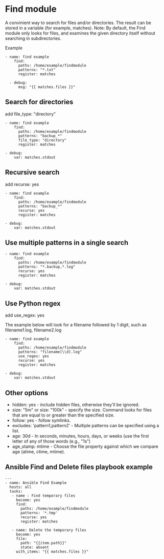 # Find module

A convinient way to search for files and/or directories. The result can be stored in a variable (for example, matches). Note: By default, the Find module only looks for files, and examines the given directory itself without searching in subdirectories.

Example

```
- name: find example
    find:
      paths: /home/example/findmodule
      patterns: "*.txt"
      register: matches

  - debug:
      msg: "{{ matches.files }}"
```

## Search for directories

add file_type: "directory"

```
- name: find example
    find:
      paths: /home/example/findmodule
      patterns: "backup_*"
      file_type: "directory"
      register: matches

- debug:
    var: matches.stdout
```

## Recursive search

add recurse: yes

```
- name: find example
    find:
      paths: /home/example/findmodule
      patterns: "backup_*"
      recurse: yes
      register: matches

- debug:
    var: matches.stdout
```

## Use multiple patterns in a single search

```
- name: find example
    find:
      paths: /home/example/findmodule
      patterns: "*.backup,*.log"
      recurse: yes
      register: matches

- debug:
    var: matches.stdout
```

## Use Python regex

add use_regex: yes

The example below will look for a filename followed by 1 digit, such as filename1.log, filename2.log

```
- name: find example
    find:
      paths: /home/example/findmodule
      patterns: "filename[\\d].log"
      use_regex: yes
      recurse: yes
      register: matches

- debug:
    var: matches.stdout
```

## Other options

- hidden: yes - include hidden files, otherwise they'll be ignored.
- size: "5m" or size: "100k" - specify the size. Command looks for files that are equal to or greater than the specified size.
- follow: yes - follow symlinks.
- excludes: 'pattern1,pattern2' - Multiple patterns can be specified using a list.
- age: 30d - In seconds, minutes, hours, days, or weeks (use the first letter of any of those words (e.g., "1s")
- age_stamp: mtime - Choose the file property against which we compare age (atime, ctime, mtime).

## Ansible Find and Delete files playbook example

```
---
- name: Ansible Find Example
  hosts: all
  tasks:
   - name : Find temporary files
     become: yes
     find:
       paths: /home/example/findmodule
       patterns: '*.tmp'
       recurse: yes
       register: matches

   - name: Delete the temporary files
     become: yes
     file:
       path: "{{item.path}}"
       state: absent
     with_items: "{{ matches.files }}"

```
